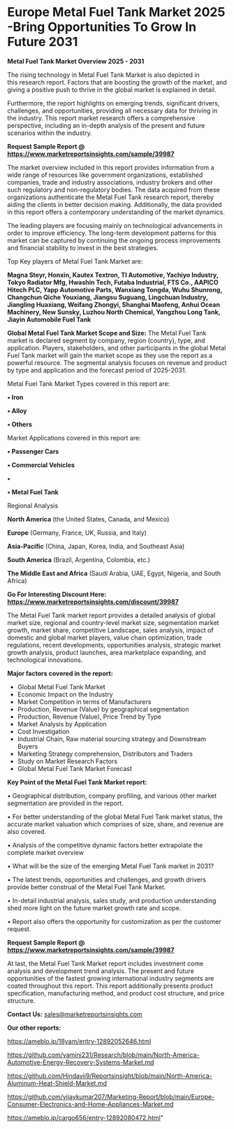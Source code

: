 # Europe Metal Fuel Tank Market 2025 -Bring Opportunities To Grow In Future 2031

<Strong> Metal Fuel Tank Market Overview 2025 - 2031</strong>

The rising technology in Metal Fuel Tank Market is also depicted in this research report. Factors that are boosting the growth of the market, and giving a positive push to thrive in the global market is explained in detail.

Furthermore, the report highlights on emerging trends, significant drivers, challenges, and opportunities, providing all necessary data for thriving in the industry. This report market research offers a comprehensive perspective, including an in-depth analysis of the present and future scenarios within the industry.

<strong>Request Sample Report @ <a href=https://www.marketreportsinsights.com/sample/39987>https://www.marketreportsinsights.com/sample/39987</a></strong>

The market overview included in this report provides information from a wide range of resources like government organizations, established companies, trade and industry associations, industry brokers and other such regulatory and non-regulatory bodies. The data acquired from these organizations authenticate the Metal Fuel Tank research report, thereby aiding the clients in better decision making. Additionally, the data provided in this report offers a contemporary understanding of the market dynamics.

The leading players are focusing mainly on technological advancements in order to improve efficiency. The long-term development patterns for this market can be captured by continuing the ongoing process improvements and financial stability to invest in the best strategies.

Top Key players of Metal Fuel Tank Market are:

<strong>Magna Steyr, Honxin, Kautex Textron, TI Automotive, Yachiyo Industry, Tokyo Radiator Mfg, Hwashin Tech, Futaba Industrial, FTS Co., AAPICO Hitech PLC, Yapp Automotive Parts, Wanxiang Tongda, Wuhu Shunrong, Changchun Qiche Youxiang, Jiangsu Suguang, Lingchuan Industry, Jiangling Huaxiang, Weifang Zhongyi, Shanghai Maofeng, Anhui Ocean Machinery, New Sunsky, Luzhou North Chemical, Yangzhou Long Tank, Jiayin Automobile Fuel Tank</strong>

<strong><b>Global Metal Fuel Tank Market Scope and Size:</b></strong>
The Metal Fuel Tank market is declared segment by company, region (country), type, and application. Players, stakeholders, and other participants in the global Metal Fuel Tank market will gain the market scope as they use the report as a powerful resource. The segmental analysis focuses on revenue and product by type and application and the forecast period of 2025-2031.

Metal Fuel Tank Market Types covered in this report are:

<strong>•  Iron

•  Alloy

•  Others</strong>

Market Applications covered in this report are:

<strong>•  Passenger Cars

•  Commercial Vehicles

•  

•  Metal Fuel Tank</strong> 

Regional Analysis

<strong>North America</strong> (the United States, Canada, and Mexico)

<strong>Europe</strong> (Germany, France, UK, Russia, and Italy)

<strong>Asia-Pacific</strong> (China, Japan, Korea, India, and Southeast Asia)

<strong>South America</strong> (Brazil, Argentina, Colombia, etc.)

<strong>The Middle East and Africa</strong> (Saudi Arabia, UAE, Egypt, Nigeria, and South Africa)

<strong>Go For Interesting Discount Here: <a href=https://www.marketreportsinsights.com/discount/39987>https://www.marketreportsinsights.com/discount/39987</a></strong>

The Metal Fuel Tank market report provides a detailed analysis of global market size, regional and country-level market size, segmentation market growth, market share, competitive Landscape, sales analysis, impact of domestic and global market players, value chain optimization, trade regulations, recent developments, opportunities analysis, strategic market growth analysis, product launches, area marketplace expanding, and technological innovations.

<strong><b>Major factors covered in the report:</b></strong>
<ul>
  <li>Global Metal Fuel Tank Market </li>
  <li>Economic Impact on the Industry</li>
  <li>Market Competition in terms of Manufacturers</li>
  <li>Production, Revenue (Value) by geographical segmentation</li>
  <li>Production, Revenue (Value), Price Trend by Type</li>
  <li>Market Analysis by Application</li>
  <li>Cost Investigation</li>
  <li>Industrial Chain, Raw material sourcing strategy and Downstream Buyers</li>
  <li>Marketing Strategy comprehension, Distributors and Traders</li>
  <li>Study on Market Research Factors</li>
  <li>Global Metal Fuel Tank Market Forecast</li>
</ul>

<strong><b>Key Point of the Metal Fuel Tank Market report:</b></strong>

• Geographical distribution, company profiling, and various other market segmentation are provided in the report.

• For better understanding of the global Metal Fuel Tank market status, the accurate market valuation which comprises of size, share, and revenue are also covered.

• Analysis of the competitive dynamic factors better extrapolate the complete market overview

• What will be the size of the emerging Metal Fuel Tank market in 2031?

• The latest trends, opportunities and challenges, and growth drivers provide better construal of the Metal Fuel Tank Market.

• In-detail industrial analysis, sales study, and production understanding shed more light on the future market growth rate and scope.

• Report also offers the opportunity for customization as per the customer request.

<strong>Request Sample Report @ <a href=https://www.marketreportsinsights.com/sample/39987>https://www.marketreportsinsights.com/sample/39987</a></strong>

At last, the Metal Fuel Tank Market report includes investment come analysis and development trend analysis. The present and future opportunities of the fastest growing international industry segments are coated throughout this report. This report additionally presents product specification, manufacturing method, and product cost structure, and price structure.

<strong>Contact Us:</strong>
sales@marketreportsinsights.com

<strong>Our other reports:</strong>

<a href=https://ameblo.jp/18yam/entry-12892052646.html>https://ameblo.jp/18yam/entry-12892052646.html</a>

<a href=https://github.com/yamini231/Research/blob/main/North-America-Automotive-Energy-Recovery-Systems-Market.md>https://github.com/yamini231/Research/blob/main/North-America-Automotive-Energy-Recovery-Systems-Market.md</a>

<a href=https://github.com/Hindavii9/Reportsinsight/blob/main/North-America-Aluminum-Heat-Shield-Market.md>https://github.com/Hindavii9/Reportsinsight/blob/main/North-America-Aluminum-Heat-Shield-Market.md</a>

<a href=https://github.com/vijaykumar207/Marketing-Report/blob/main/Europe-Consumer-Electronics-and-Home-Appliances-Market.md>https://github.com/vijaykumar207/Marketing-Report/blob/main/Europe-Consumer-Electronics-and-Home-Appliances-Market.md</a>

<a href=https://ameblo.jp/cargo656/entry-12892080472.html>https://ameblo.jp/cargo656/entry-12892080472.html</a>"
